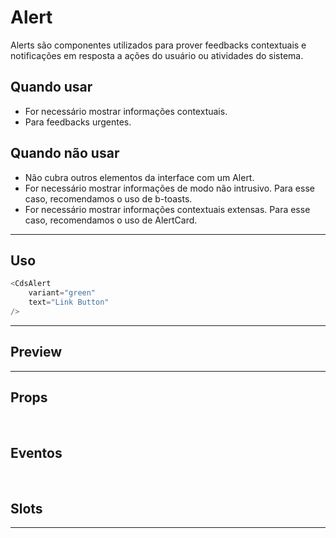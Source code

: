 # Alert

Alerts são componentes utilizados para prover feedbacks contextuais e notificações em resposta a ações do usuário ou atividades do sistema.

## Quando usar

- For necessário mostrar informações contextuais.
- Para feedbacks urgentes.

## Quando não usar

- Não cubra outros elementos da interface com um Alert.
- For necessário mostrar informações de modo não intrusivo. Para esse caso, recomendamos o uso de b-toasts.
- For necessário mostrar informações contextuais extensas. Para esse caso, recomendamos o uso de AlertCard.

---

## Uso

```js
<CdsAlert
	variant="green"
	text="Link Button"
/>
```

---

## Preview

<PreviewBuilder
	:args
	:component="CdsAlert"
	:events="cdsAlertEvents"
/>

---

## Props

<APITable
	name="CdsAlert"
	section="props"
/>
<br>

## Eventos

<APITable
	name="CdsAlert"
	section="events"
/>
<br>

## Slots

<APITable
	name="CdsAlert"
	section="slots"
/>

---

<script setup>
import { ref } from 'vue';
import CdsAlert from '@/components/Alert.vue';

const args = ref({});

const cdsAlertEvents = [
	'close'
];
</script>
